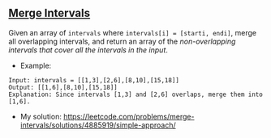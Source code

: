 ## [Merge Intervals](https://leetcode.com/problems/merge-intervals/)
Given an array of `intervals` where `intervals[i] = [starti, endi]`, merge all overlapping intervals, and return an array of the *non-overlapping intervals that cover all the intervals in the input*.


- Example:

```
Input: intervals = [[1,3],[2,6],[8,10],[15,18]]
Output: [[1,6],[8,10],[15,18]]
Explanation: Since intervals [1,3] and [2,6] overlaps, merge them into [1,6].
```

- My solution: https://leetcode.com/problems/merge-intervals/solutions/4885919/simple-approach/
